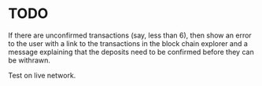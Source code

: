 # TODO

If there are unconfirmed transactions (say, less than 6), then show an error to
the user with a link to the transactions in the block chain explorer and a
message explaining that the deposits need to be confirmed before they can be
withrawn.

Test on live network.
